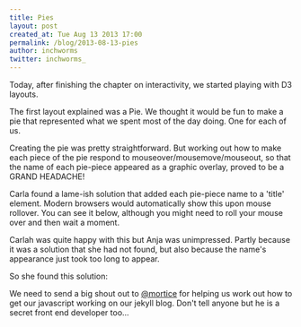 ```yaml
---
title: Pies
layout: post
created_at: Tue Aug 13 2013 17:00
permalink: /blog/2013-08-13-pies
author: inchworms
twitter: inchworms_
---
```


Today, after finishing the chapter on interactivity, we started playing with D3 layouts. 

The first layout explained was a Pie. We thought it would be fun to make a pie that represented what we spent most of the day doing. One for each of us. 

Creating the pie was pretty straightforward. But working out how to make each piece of the pie respond to mouseover/mousemove/mouseout, so that the name of each pie-piece appeared as a graphic overlay, proved to be a GRAND HEADACHE!

Carla found a lame-ish solution that added each pie-piece name to a 'title' element. Modern browsers would automatically show this upon mouse rollover. You can see it below, although you might need to roll your mouse over and then wait a moment.

<div id="carla"> </div>
<script type="text/javascript">

	//Width and height
	var w1 = 300;
	var h1 = 300;

	var dataset1 = [ { key: "complaining", 
										value: 40 
									},
									{ key: "working", value: 70 },
									{ key: "eating", value: 20 },
									{ key: "hydration", value: 5 },
									{ key: "internet 'research'", value: 40 },
									{ key: "thinking about what to eat", value: 15 } ];
	var outerRadius1 = w1 / 2;
	var innerRadius1 = 0;
	var arc1 = d3.svg.arc()
					.innerRadius(innerRadius1)
					.outerRadius(outerRadius1);
	
	var pie1 = d3.layout.pie()
		.value(function (dataset1) {return dataset1.value });
	
	//Easy colors accessible via a 10-step ordinal scale
	var color1 = d3.scale.category10();

	//Create SVG element
	var svg1 = d3.select("#carla")
				.append("svg")
				.attr("width", w1)
				.attr("height", h1);
	
	//Set up groups
	var arcs1 = svg1.selectAll("g.arc1")
				  .data(pie1(dataset1))
				  .enter()
				  .append("g")
				  .attr("class", "arc1")
				  .attr("transform", "translate(" + outerRadius1 + "," + outerRadius1 + ")");

	arcs1.append("svg:title").text(function(d, i) { return dataset1[i].key });

	
	//Draw arc paths
	arcs1.append("path")
	    .attr("fill", function(d, i) {
	    	return color1(i);
	    })
	    .attr("d", arc1);
	
	//Labels
		arcs1.append("text")
			.attr("id", "tooltip")
	    .attr("transform", function(d) {
	    	return "translate(" + arc1.centroid(d) + ")";
	    })
	    .attr("text-anchor", "middle")
				
</script>
<p></p>

Carlah was quite happy with this but Anja was unimpressed. Partly because it was a solution that she had not found, but also because the name's appearance just took too long to appear.

So she found this solution:

<div id="tooltip1"></div>
<div id="anja"></div>

<script type="text/javascript">

var w = 500,                        //width
    h = 500,                            //height
    r = w / 2,                            //radius
    color = d3.scale.category20c();     //builtin range of colors
 
    data_anja = [{ key: "complaining about Carlas complaining", value: 15 },
           { key: "working", value: 55 },
           { key: "internet 'research'", value: 20 },
           { key: "thinking about what to eat", value: 12 },
           { key: "eating", value: 4 },
           { key: "hydration", value: 2 }
           ];
    
    var vis_anja = d3.select("#anja")
        .append("svg:svg")              //create the SVG element inside the <body>
        .data([data_anja])                   //associate our data with the document
        .attr("width", w)           //set the width and height of our visualization (these will be attributes of the <svg> tag
        .attr("height", h)
        .append("svg:g")                //make a group to hold our pie chart
        .attr("transform", "translate(" + r + "," + r + ")")    //move the center of the pie chart from 0, 0 to radius, radius
 
    var arc_anja = d3.svg.arc()              //this will create <path> elements for us using arc data
        .outerRadius(r);
 
    var pie_anja = d3.layout.pie()           //this will create arc data for us given a list of values
        .value(function(d) { return d.value; });    //we must tell it out to access the value of each element in our data array
 
    var arcs_anja = vis_anja.selectAll("g.slice")     //this selects all <g> elements with class slice (there aren't any yet)
        .data(pie_anja)                          //associate the generated pie data (an array of arcs, each having startAngle, endAngle and value properties) 
        .enter()                            //this will create <g> elements for every "extra" data element that should be associated with a selection. The result is creating a <g> for every object in the data array
        .append("svg:g")                //create a group to hold each slice (we will have a <path> and a <text> element associated with each slice)
        .attr("class", "slice")    //allow us to style things in the slices (like text)
        .on('mouseover', function(d) {
          $("#tooltip1")
              .html(d.data.key)
              .show();
          })
        .on('mousemove', function(d) {
          $("#tooltip1")
            .css('left', d3.mouse(this)[0] + 270)
            .css('top', d3.mouse(this)[1] + 180)
          })
        .on('mouseout', function(d) {
          $("#tooltip1").html('').hide();
          });
 
        arcs_anja.append("svg:path")
          .attr("fill", function(d, i) { return color(i); } ) //set the color for each slice to be chosen from the color function defined above
          .attr("d", arc_anja);                                    //this creates the actual SVG path using the associated data (pie) with the arc drawing function
 
        arcs_anja.append("svg:text")                                     //add a key to each slice
          .attr("transform", function(d) {                    //set the key's origin to the center of the arc
                //we have to make sure to set these before calling arc.centroid
            d.innerRadius = 0;
            d.outerRadius = r;
            return "translate(" + arc_anja.centroid(d) + ")";        //this gives us a pair of coordinates like [50, 50]
            })
          .attr("text-anchor", "middle")                          //center the text on it's origin
          .text(function(d, i) { return data_anja[i].value; });        //get the key from our original data array
</script> 

We need to send a big shout out to [@mortice](https://twitter.com/mortice) for helping us work out how to get our javascript working on our jekyll blog. Don't tell anyone but he is a secret front end developer too...






